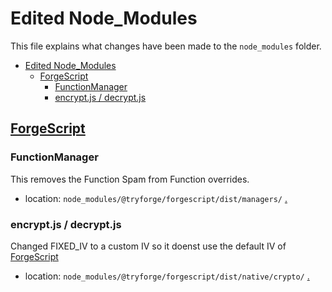 # Edited Node_Modules

This file explains what changes have been made to the `node_modules` folder.

- [Edited Node\_Modules](#edited-node_modules)
  - [ForgeScript](#forgescript)
    - [FunctionManager](#functionmanager)
    - [encrypt.js / decrypt.js](#encryptjs--decryptjs)

## [ForgeScript]

### FunctionManager

This removes the Function Spam from Function overrides.

- location: `node_modules/@tryforge/forgescript/dist/managers/` [.](./node_modules/@tryforge/forgescript/dist/managers/ForgeFunctionManager.js)

### encrypt.js / decrypt.js

Changed FIXED_IV to a custom IV so it doenst use the default IV of [ForgeScript]

- location: `node_modules/@tryforge/forgescript/dist/native/crypto/` [.](./node_modules/@tryforge/forgescript/dist/native/crypto/encrypt.js)

[ForgeScript]: https://github.com/tryforge/forgescript
